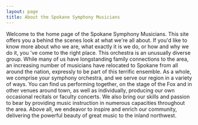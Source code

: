 ```yaml
---
layout: page
title: About the Spokane Symphony Musicians
---
```


Welcome to the home page of the Spokane Symphony Musicians. This site offers you a behind the scenes look at what we're all about. If you'd like to know more about who we are, what exactly it is we do, or how and why we do it, you 've come to the right place. This orchestra is an unusually diverse group.  While many of us have longstanding family connections to the area, an increasing number of musicians have relocated to Spokane from all around the nation, expressly to be part of this terrific ensemble. As a whole, we comprise your symphony orchestra, and we serve our region in a variety of ways. You can find us performing together, on the stage of the Fox and in other venues around town, as well as individually, producing our own occasional recitals or faculty concerts. We also bring our skills and passion to bear by providing music instruction in numerous capacities throughout the area. Above all, we endeavor to inspire and enrich our community, delivering the powerful beauty of great music to the inland northwest.

